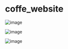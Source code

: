 # coffe_website
![image](https://user-images.githubusercontent.com/106008744/224307763-2e9d0a57-2bf4-473d-a3e5-e27329e379d2.png)

![image](https://user-images.githubusercontent.com/106008744/224307829-447790d3-93b2-408b-83cf-2b49edbe64f6.png)

![image](https://user-images.githubusercontent.com/106008744/224307905-ed74f8ab-31de-4a5f-bfb7-9f100e43e32b.png)
